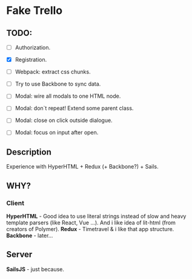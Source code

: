 # Fake Trello

## TODO:
 
 - [ ] Authorization.
 - [x] Registration.
 - [ ] Webpack: extract css chunks.
 - [ ] Try to use Backbone to sync data.
 - [ ] Modal: wire all modals to one HTML node.
 - [ ] Modal: don`t repeat! Extend some parent class.
 - [ ] Modal: close on click outside dialogue.
 - [ ] Modal: focus on input after open.


## Description

Experience with HyperHTML + Redux (+ Backbone?) + Sails.

## WHY?

### Client

**HyperHTML** - Good idea to use literal strings instead of slow and heavy template parsers (like React, Vue ...). And i like idea of lit-html (from creators of Polymer).
**Redux** - Timetravel & i like that app structure.
**Backbone** - later...

## Server

**SailsJS** - just because.
